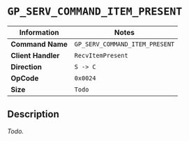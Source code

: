 # `GP_SERV_COMMAND_ITEM_PRESENT`

| Information               | Notes |
|---                        |---    |
| **Command Name**          | `GP_SERV_COMMAND_ITEM_PRESENT` |
| **Client Handler**        | `RecvItemPresent` |
| **Direction**             | `S -> C` |
| **OpCode**                | `0x0024` |
| **Size**                  | `Todo` |

## Description

_Todo._
